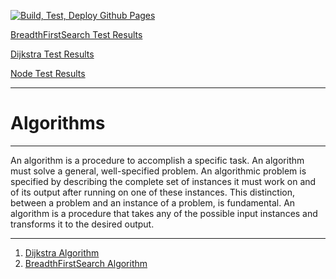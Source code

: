 [![Build, Test, Deploy Github Pages](https://github.com/dellius-alexander/Algorithms/actions/workflows/build-test-deploy.yml/badge.svg?branch=main&event=pull_request)](https://github.com/dellius-alexander/Algorithms/actions/workflows/build-test-deploy.yml)

[BreadthFirstSearch Test Results](https://dellius-alexander.github.io/Algorithms/BreadthFirstSearch/build/reports/tests/test)

[Dijkstra Test Results](https://dellius-alexander.github.io/Algorithms/Dijkstra/build/reports/tests/test)

[Node Test Results](https://dellius-alexander.github.io/Algorithms/Node/build/reports/tests/test)

---

<h1>Algorithms</h1>
<hr/>

An algorithm is a procedure to accomplish a specific task.
An algorithm must solve a general, well-specified problem. 
An algorithmic problem is specified by describing the complete 
set of instances it must work on and of its output after 
running on one of these instances. This distinction, between 
a problem and an instance of a problem, is fundamental. 
An algorithm is a procedure that takes any of the possible 
input instances and transforms it to the desired output.

<hr/>


<ol id="algorithm-list">
    <li>
        <a href="./Dijkstra/README.md" id="dijkstra">Dijkstra Algorithm</a>
    </li>
    <li>
        <a href="./BreadthFirstSearch/README.md" id="breadthFirstSearch">BreadthFirstSearch Algorithm</a>
    </li>
</ol>
